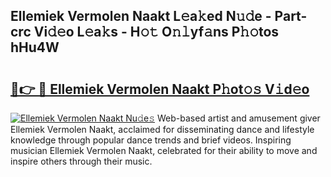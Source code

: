 ## Ellemiek Vermolen Naakt L𝚎a𝚔ed N𝚞𝚍e - Part-crc Vi𝚍𝚎o L𝚎a𝚔s - H𝚘𝚝 O𝚗𝚕yf𝚊ns P𝚑𝚘tos hHu4W

# <h2><a href="http://kf7997e.oniu.top/?m=Ellemiek+Vermolen+Naakt">🔗👉 🔴 Ellemiek Vermolen Naakt P𝚑ot𝚘𝚜 V𝚒d𝚎o</a></h2>

[![Ellemiek Vermolen Naakt Nu𝚍e𝚜](https://i.imgur.com/0qMVB7G.gif)](http://kf7997e.oniu.top/?m=Ellemiek+Vermolen+Naakt)
Web-based artist and amusement giver Ellemiek Vermolen Naakt, acclaimed for disseminating dance and lifestyle knowledge through popular dance trends and brief videos. Inspiring musician Ellemiek Vermolen Naakt, celebrated for their ability to move and inspire others through their music.  
